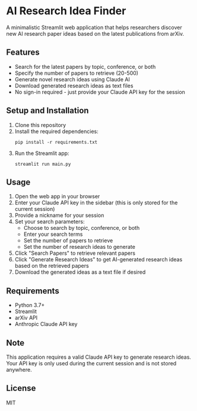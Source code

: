 # AI Research Idea Finder

A minimalistic Streamlit web application that helps researchers discover new AI research paper ideas based on the latest publications from arXiv.

## Features

- Search for the latest papers by topic, conference, or both
- Specify the number of papers to retrieve (20-500)
- Generate novel research ideas using Claude AI
- Download generated research ideas as text files
- No sign-in required - just provide your Claude API key for the session

## Setup and Installation

1. Clone this repository
2. Install the required dependencies:
   ```
   pip install -r requirements.txt
   ```
3. Run the Streamlit app:
   ```
   streamlit run main.py
   ```

## Usage

1. Open the web app in your browser
2. Enter your Claude API key in the sidebar (this is only stored for the current session)
3. Provide a nickname for your session
4. Set your search parameters:
   - Choose to search by topic, conference, or both
   - Enter your search terms
   - Set the number of papers to retrieve
   - Set the number of research ideas to generate
5. Click "Search Papers" to retrieve relevant papers
6. Click "Generate Research Ideas" to get AI-generated research ideas based on the retrieved papers
7. Download the generated ideas as a text file if desired

## Requirements

- Python 3.7+
- Streamlit
- arXiv API
- Anthropic Claude API key

## Note

This application requires a valid Claude API key to generate research ideas. Your API key is only used during the current session and is not stored anywhere.

## License

MIT